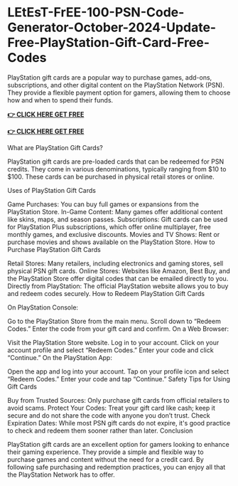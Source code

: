 # LEtEsT-FrEE-100-PSN-Code-Generator-October-2024-Update-Free-PlayStation-Gift-Card-Free-Codes

PlayStation gift cards are a popular way to purchase games, add-ons, subscriptions, and other digital content on the PlayStation Network (PSN). They provide a flexible payment option for gamers, allowing them to choose how and when to spend their funds.

**[👉 CLICK HERE GET FREE](https://tinyurl.com/ypwnb3m4)**

**[👉 CLICK HERE GET FREE](https://tinyurl.com/ypwnb3m4)**


What are PlayStation Gift Cards?

PlayStation gift cards are pre-loaded cards that can be redeemed for PSN credits. They come in various denominations, typically ranging from $10 to $100. These cards can be purchased in physical retail stores or online.

Uses of PlayStation Gift Cards

Game Purchases: You can buy full games or expansions from the PlayStation Store.
In-Game Content: Many games offer additional content like skins, maps, and season passes.
Subscriptions: Gift cards can be used for PlayStation Plus subscriptions, which offer online multiplayer, free monthly games, and exclusive discounts.
Movies and TV Shows: Rent or purchase movies and shows available on the PlayStation Store.
How to Purchase PlayStation Gift Cards

Retail Stores: Many retailers, including electronics and gaming stores, sell physical PSN gift cards.
Online Stores: Websites like Amazon, Best Buy, and the PlayStation Store offer digital codes that can be emailed directly to you.
Directly from PlayStation: The official PlayStation website allows you to buy and redeem codes securely.
How to Redeem PlayStation Gift Cards

On PlayStation Console:

Go to the PlayStation Store from the main menu.
Scroll down to “Redeem Codes.”
Enter the code from your gift card and confirm.
On a Web Browser:

Visit the PlayStation Store website.
Log in to your account.
Click on your account profile and select “Redeem Codes.”
Enter your code and click “Continue.”
On the PlayStation App:

Open the app and log into your account.
Tap on your profile icon and select “Redeem Codes.”
Enter your code and tap “Continue.”
Safety Tips for Using Gift Cards

Buy from Trusted Sources: Only purchase gift cards from official retailers to avoid scams.
Protect Your Codes: Treat your gift card like cash; keep it secure and do not share the code with anyone you don’t trust.
Check Expiration Dates: While most PSN gift cards do not expire, it's good practice to check and redeem them sooner rather than later.
Conclusion

PlayStation gift cards are an excellent option for gamers looking to enhance their gaming experience. They provide a simple and flexible way to purchase games and content without the need for a credit card. By following safe purchasing and redemption practices, you can enjoy all that the PlayStation Network has to offer.


